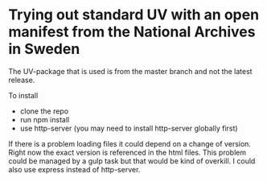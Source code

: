 # Trying out standard UV with an open manifest from the National Archives in Sweden
The UV-package that is used is from the master branch and not the latest release.  

To install
- clone the repo
- run npm install
- use http-server (you may need to install http-server globally first)

If there is a problem loading files it could depend on a change of version. Right now the exact version is referenced in the html files.
This problem could be managed by a gulp task but that would be kind of overkill.
I could also use express instead of http-server.

